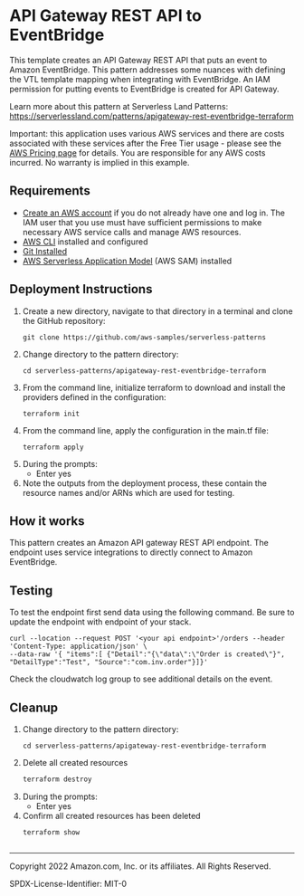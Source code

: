 # API Gateway REST API to EventBridge

This template creates an API Gateway REST API that puts an event to Amazon EventBridge. This pattern addresses some nuances with defining the VTL template mapping when integrating with EventBridge. An IAM permission for putting events to EventBridge is created for API Gateway.

Learn more about this pattern at Serverless Land Patterns: https://serverlessland.com/patterns/apigateway-rest-eventbridge-terraform

Important: this application uses various AWS services and there are costs associated with these services after the Free Tier usage - please see the [AWS Pricing page](https://aws.amazon.com/pricing/) for details. You are responsible for any AWS costs incurred. No warranty is implied in this example.

## Requirements

* [Create an AWS account](https://portal.aws.amazon.com/gp/aws/developer/registration/index.html) if you do not already have one and log in. The IAM user that you use must have sufficient permissions to make necessary AWS service calls and manage AWS resources.
* [AWS CLI](https://docs.aws.amazon.com/cli/latest/userguide/install-cliv2.html) installed and configured
* [Git Installed](https://git-scm.com/book/en/v2/Getting-Started-Installing-Git)
* [AWS Serverless Application Model](https://docs.aws.amazon.com/serverless-application-model/latest/developerguide/serverless-sam-cli-install.html) (AWS SAM) installed

## Deployment Instructions

1. Create a new directory, navigate to that directory in a terminal and clone the GitHub repository:
    ``` 
    git clone https://github.com/aws-samples/serverless-patterns
    ```
1. Change directory to the pattern directory:
    ```
    cd serverless-patterns/apigateway-rest-eventbridge-terraform
    ```
1. From the command line, initialize terraform to download and install the providers defined in the configuration:
    ```
    terraform init
    ```
1. From the command line, apply the configuration in the main.tf file:
    ```
    terraform apply
    ```
1. During the prompts:
    * Enter yes
1. Note the outputs from the deployment process, these contain the resource names and/or ARNs which are used for testing.

## How it works

This pattern creates an Amazon API gateway REST API endpoint. The endpoint uses service integrations to directly connect to Amazon EventBridge.

## Testing

To test the endpoint first send data using the following command. Be sure to update the endpoint with endpoint of your stack.

```
curl --location --request POST '<your api endpoint>'/orders --header 'Content-Type: application/json' \
--data-raw '{ "items":[ {"Detail":"{\"data\":\"Order is created\"}", "DetailType":"Test", "Source":"com.inv.order"}]}'
```
Check the cloudwatch log group to see additional details on the event.

## Cleanup
 
1. Change directory to the pattern directory:
    ```
    cd serverless-patterns/apigateway-rest-eventbridge-terraform
    ```
1. Delete all created resources
    ```bash
    terraform destroy
    ```
1. During the prompts:
    * Enter yes
1. Confirm all created resources has been deleted
    ```bash
    terraform show
    ```
    ```
----
Copyright 2022 Amazon.com, Inc. or its affiliates. All Rights Reserved.

SPDX-License-Identifier: MIT-0